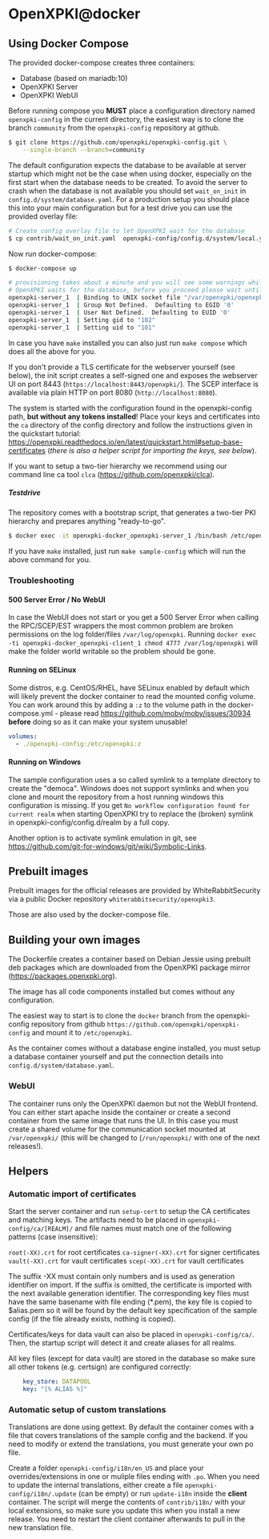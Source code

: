 # OpenXPKI@docker

## Using Docker Compose

The provided docker-compose creates three containers:

- Database (based on mariadb:10)
- OpenXPKI Server
- OpenXPKI WebUI

Before running compose you **MUST** place a configuration directory named `openxpki-config` in the current directory, the easiest way is to clone the branch `community` from the `openxpki-config` repository at github.

```bash
$ git clone https://github.com/openxpki/openxpki-config.git \
	--single-branch --branch=community
```

The default configuration expects the database to be available at server startup which might not be the case when using docker, especially on the first start when the database needs to be created. To avoid the server to crash when the database is not available you should set `wait_on_init` in `config.d/system/database.yaml`. For a production setup you should place this into your main configuration but for a test drive you can use the provided overlay file:

```bash
# Create config overlay file to let OpenXPKI wait for the database
$ cp contrib/wait_on_init.yaml  openxpki-config/config.d/system/local.yaml
```

Now run docker-compose:

```bash
$ docker-compose up

# provisioning takes about a minute and you will see some warnings while
# OpenXPKI waits for the database, before you proceed please wait until you see
openxpki-server_1  | Binding to UNIX socket file "/var/openxpki/openxpki.socket"
openxpki-server_1  | Group Not Defined.  Defaulting to EGID '0'
openxpki-server_1  | User Not Defined.  Defaulting to EUID '0'
openxpki-server_1  | Setting gid to "102"
openxpki-server_1  | Setting uid to "101"
```

In case you have `make` installed you can also just run `make compose` which does all the above for you.

If you don't provide a TLS certificate for the webserver yourself (see below), the init script creates a self-signed one and exposes the webserver UI on port 8443 (`https://localhost:8443/openxpki/`). The SCEP interface is available via plain HTTP on port 8080 (`http://localhost:8080`).

The system is started with the configuration found in the openxpki-config path, **but without any tokens installed**! Place your keys and certificates into the `ca` directory of the config directory and follow the instructions given in the quickstart tutorial: https://openxpki.readthedocs.io/en/latest/quickstart.html#setup-base-certificates (*there is also a helper script for importing the keys, see below*).

If you want to setup a two-tier hierarchy we recommend using our command line ca tool `clca` (https://github.com/openxpki/clca).

##### Testdrive

The repository comes with a bootstrap script, that generates a two-tier PKI hierarchy and prepares anything "ready-to-go".

```bash
$ docker exec -it openxpki-docker_openxpki-server_1 /bin/bash /etc/openxpki/contrib/sampleconfig.sh
```

If you have `make` installed, just run `make sample-config` which will run the above command for you.

### Troubleshooting

#### 500 Server Error / No WebUI

In case the WebUI does not start or you get a 500 Server Error when calling the RPC/SCEP/EST wrappers the most common problem are broken permissions on the log folder/files `/var/log/openxpki`. Running `docker exec -ti openxpki-docker_openxpki-client_1 chmod 4777 /var/log/openxpki` will make the folder world writable so the problem should be gone.

#### Running on SELinux

Some distros, e.g. CentOS/RHEL, have SELinux enabled by default which will likely prevent the docker container to read the mounted config volume. You can work around this by adding a `:z` to the volume path in the docker-compose.yml - please read https://github.com/moby/moby/issues/30934 **before** doing so as it can make your system unusable!

```yaml
volumes:
  - ./openxpki-config:/etc/openxpki:z
```
#### Running on Windows

The sample configuration uses a so called symlink to a template directory to create the "democa". Windows does not support symlinks and when you clone 
and mount the repository from a host running windows this configuration is missing. If you get `No workflow configuration found for current realm` 
when starting OpenXPKI try to replace the (broken) symlink in openxpki-config/config.d/realm by a full copy.

Another option is to activate symlink emulation in git, see https://github.com/git-for-windows/git/wiki/Symbolic-Links.

## Prebuilt images

Prebuilt images for the official releases are provided by WhiteRabbitSecurity via a public Docker repository `whiterabbitsecurity/openxpki3`. 

Those are also used by the docker-compose file.

## Building your own images

The Dockerfile creates a container based on Debian Jessie using prebuilt deb packages which are downloaded from the OpenXPKI package mirror (https://packages.openxpki.org).

The image has all code components installed but comes without any configuration.

The easiest way to start is to clone the `docker` branch from the openxpki-config repository from github `https://github.com/openxpki/openxpki-config` and mount it to `/etc/openxpki`.

As the container comes without a database engine installed, you must setup a database container yourself and put the connection details into `config.d/system/database.yaml`.

### WebUI

The container runs only the OpenXPKI daemon but not the WebUI frontend. You can either start apache inside the container or create a second container from the same image that runs the UI. In this case you must create a shared volume for the communication socket mounted at `/var/openxpki/` (this will be changed to (`/run/openxpki/` with one of the next releases!).

## Helpers

### Automatic import of certificates

Start the server container and run `setup-cert` to setup the CA certificates and matching keys. The artifacts need to be placed in `openxpki-config/ca/[REALM]/` and file names must match one of the following patterns (case insensitive):

`root(-XX).crt` for root certificates
`ca-signer(-XX).crt` for signer certificates
`vault(-XX).crt` for vault certificates
`scep(-XX).crt` for vault certificates

The suffix -XX must contain only numbers and is used as generation identifier on import. If the suffix is omitted, the certificate is imported with the next available generation identifier. The corresponding key files must have the same basename with file ending (*.pem), the key file is copied to $alias.pem so it will be found by the default key specification of the sample config (if the file already exists, nothing is copied).

Certificates/keys for data vault can also be placed in `openxpki-config/ca/`. Then, the startup script will detect it and create aliases for all realms.

All key files (except for data vault) are stored in the database so make sure all other tokens (e.g. certsign) are configured correctly:
```yaml
    key_store: DATAPOOL
    key: "[% ALIAS %]"
```

### Automatic setup of custom translations

Translations are done using gettext. By default the container comes with a file that covers translations of the sample config and the backend. If you need to modify or extend the translations, you must generate your own po file.

Create a folder `openxpki-config/i18n/en_US` and place your overrides/extensions in one or muliple files ending with `.po`. When you need to update the internal translations, either create a file `openxpki-config/i18n/.update` (can be empty) or run `update-i18n` inside the **client** container. The script will merge the contents of `contrib/i18n/` with your local extensions, so make sure you update this when you install a new release. You need to restart the client container afterwards to pull in the new translation file.

